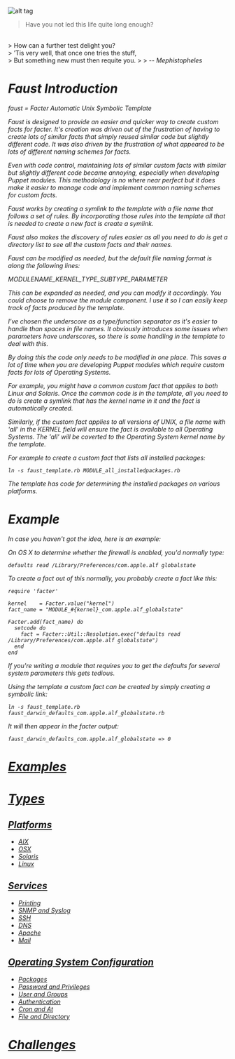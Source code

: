 ![alt tag](https://raw.githubusercontent.com/richardatlateralblast/faust/master/faust.jpg)

> Have you not led this life quite long enough?
<br>
> How can a further test delight you?
<br>
> ’Tis very well, that once one tries the stuff,
<br>
> But something new must then requite you.
>
> -- <cite>Mephistopheles<cite>

Faust Introduction
==================

faust = Facter Automatic Unix Symbolic Template

Faust is designed to provide an easier and quicker way to create custom
facts for facter. It's creation was driven out of the frustration of having
to create lots of similar facts that simply reused similar code but slightly
different code. It was also driven by the frustration of what appeared to be
lots of different naming schemes for facts.

Even with code control, maintaining lots of similar custom facts with similar
but slightly different code became annoying, especially when developing Puppet
modules. This methodology is no where near perfect but it does make it easier
to manage code and implement common naming schemes for custom facts.

Faust works by creating a symlink to the template with a file name that
follows a set of rules.  By incorporating those rules into the template all
that is needed to create a new fact is create a symlink.

Faust also makes the discovery of rules easier as all you need to do is get
a directory list to see all the custom facts and their names.

Faust can be modified as needed, but the default file naming format is along
the following lines:

MODULENAME_KERNEL_TYPE_SUBTYPE_PARAMETER

This can be expanded as needed, and you can modify it accordingly. You could
choose to remove the module component. I use it so I can easily keep track
of facts produced by the template.

I've chosen the underscore as a type/function separator as it's easier to
handle than spaces in file names. It obviously introduces some issues when
parameters have underscores, so there is some handling in the template to
deal with this.

By doing this the code only needs to be modified in one place. This saves a
lot of time when you are developing Puppet modules which require custom facts
for lots of Operating Systems.

For example, you might have a common custom fact that applies to both Linux
and Solaris. Once the common code is in the template, all you need to do is
create a symlink that has the kernel name in it and the fact is automatically
created.

Similarly, if the custom fact applies to all versions of UNIX, a file name
with 'all' in the KERNEL field will ensure the fact is available to all
Operating Systems. The 'all' will be coverted to the Operating System kernel
name by the template.

For example to create a custom fact that lists all installed packages:

```
ln -s faust_template.rb MODULE_all_installedpackages.rb
```

The template has code for determining the installed packages on various
platforms.

Example
=======

In case you haven't got the idea, here is an example:

On OS X to determine whether the firewall is enabled, you'd normally type:

```
defaults read /Library/Preferences/com.apple.alf globalstate
```

To create a fact out of this normally, you probably create a fact like this:

```
require 'facter'

kernel    = Facter.value("kernel")
fact_name = "MODULE_#{kernel}_com.apple.alf_globalstate"

Facter.add(fact_name) do
  setcode do
    fact = Facter::Util::Resolution.exec("defaults read /Library/Preferences/com.apple.alf globalstate")
  end
end
```

If you're writing a module that requires you to get the defaults for several
system parameters this gets tedious.

Using the template a custom fact can be created by simply creating a symbolic link:

```
ln -s faust_template.rb faust_darwin_defaults_com.apple.alf_globalstate.rb
```

It will then appear in the facter output:

```
faust_darwin_defaults_com.apple.alf_globalstate => 0
```

# [Examples](2.-Examples) #

# [Types](3.-Types) #

## [Platforms](3.1.-Platforms) ##

- [AIX](3.1.1.-AIX)
- [OSX](3.1.2.-OSX)
- [Solaris](3.1.3.-Solaris)
- [Linux](3.1.4.-Linux)

## [Services](3.2.-Services) ##

- [Printing](3.2.1.-Printing)
- [SNMP and Syslog](3.2.2.-SNMP-And-Syslog)
- [SSH](3.2.3.-SSH)
- [DNS](3.2.4.-DNS)
- [Apache](3.2.5.-Apache)
- [Mail](3.2.6.-Mail)

## [Operating System Configuration](3.3.-Operating-System-Configuration) ##

- [Packages](3.3.1.-Packages)
- [Password and Privileges](3.3.2.-Password-And-Privileges)
- [User and Groups](3.3.3.-User-And-Group)
- [Authentication](3.3.4.-Authentication)
- [Cron and At](3.3.5.-Cron-And-At)
- [File and Directory](3.3.6.-File-And-Directory)

# [Challenges](4.-Challenges) #
